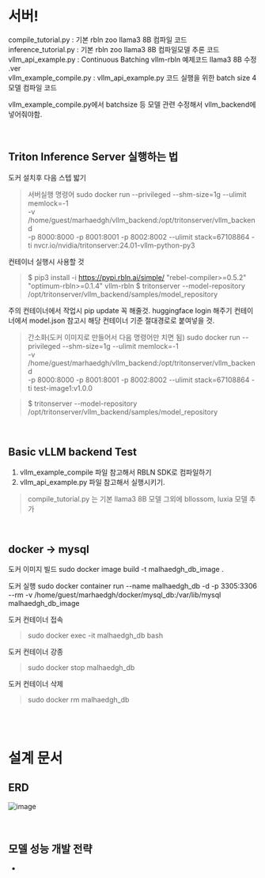 # 서버!
compile_tutorial.py : 기본 rbln zoo llama3 8B 컴파일 코드  
inference_tutorial.py : 기본 rbln zoo llama3 8B 컴파일모델 추론 코드  
vllm_api_example.py : Continuous Batching vllm-rbln 예제코드 llama3 8B 수정 .ver  
vllm_example_compile.py : vllm_api_example.py 코드 실행을 위한 batch size 4 모델 컴파일 코드  

vllm_example_compile.py에서 batchsize 등 모델 관련 수정해서 vllm_backend에 넣어줘야함.

<br/>

## Triton Inference Server 실행하는 법
도커 설치후 다음 스텝 밟기
> 서버실행 명령어
sudo docker run --privileged --shm-size=1g --ulimit memlock=-1 \
   -v /home/guest/marhaedgh/vllm_backend:/opt/tritonserver/vllm_backend \
   -p 8000:8000 -p 8001:8001 -p 8002:8002 --ulimit stack=67108864 -ti nvcr.io/nvidia/tritonserver:24.01-vllm-python-py3

컨테이너 실행시 사용할 것
> $ pip3 install -i https://pypi.rbln.ai/simple/ "rebel-compiler>=0.5.2" "optimum-rbln>=0.1.4" vllm-rbln
> $ tritonserver --model-repository /opt/tritonserver/vllm_backend/samples/model_repository

주의
컨테이너에서 작업시 pip update 꼭 해줄것.
huggingface login 해주기
컨테이너에서 model.json 참고시 해당 컨테이너 기준 절대경로로 붙여넣을 것. 

> 간소화(도커 이미지로 만들어서 다음 명령어만 치면 됨)
sudo docker run --privileged --shm-size=1g --ulimit memlock=-1 \
   -v /home/guest/marhaedgh/vllm_backend:/opt/tritonserver/vllm_backend \
   -p 8000:8000 -p 8001:8001 -p 8002:8002 --ulimit stack=67108864 -ti test-image1:v1.0.0

> $ tritonserver --model-repository /opt/tritonserver/vllm_backend/samples/model_repository

<br/>

## Basic vLLM backend Test

1. vllm_example_compile 파일 참고해서 RBLN SDK로 컴파일하기
2. vllm_api_example.py 파일 참고해서 실행시키기.
> compile_tutorial.py 는 기본 llama3 8B 모델
> 그외에 bllossom, luxia 모델 추가

<br/>

## docker -> mysql
>
도커 이미지 빌드
sudo docker image build -t malhaedgh_db_image .

도커 실행
sudo docker container run --name malhaedgh_db -d -p 3305:3306 --rm -v /home/guest/marhaedgh/docker/mysql_db:/var/lib/mysql malhaedgh_db_image

도커 컨테이너 접속
> sudo docker exec -it malhaedgh_db bash

도커 컨테이너 강종
> sudo docker stop malhaedgh_db

도커 컨테이너 삭제
> sudo docker rm malhaedgh_db

<br/>
<br/>


# 설계 문서
## ERD
![image](image_url_here)

<br/>

## 모델 성능 개발 전략
- 

